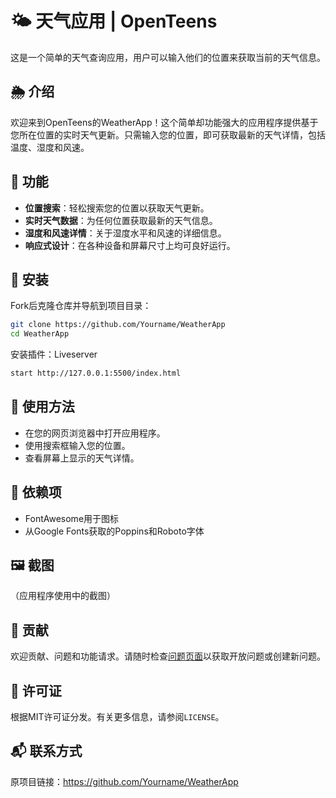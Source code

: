 # 🌤️ 天气应用 | OpenTeens

这是一个简单的天气查询应用，用户可以输入他们的位置来获取当前的天气信息。

## 🌦️ 介绍

欢迎来到OpenTeens的WeatherApp！这个简单却功能强大的应用程序提供基于您所在位置的实时天气更新。只需输入您的位置，即可获取最新的天气详情，包括温度、湿度和风速。

## 🌟 功能

- **位置搜索**：轻松搜索您的位置以获取天气更新。
- **实时天气数据**：为任何位置获取最新的天气信息。
- **湿度和风速详情**：关于湿度水平和风速的详细信息。
- **响应式设计**：在各种设备和屏幕尺寸上均可良好运行。

## 🔧 安装

Fork后克隆仓库并导航到项目目录：

```bash
git clone https://github.com/Yourname/WeatherApp
cd WeatherApp
```

安装插件：Liveserver

```bash
start http://127.0.0.1:5500/index.html
```

## 📖 使用方法

- 在您的网页浏览器中打开应用程序。
- 使用搜索框输入您的位置。
- 查看屏幕上显示的天气详情。

## 📌 依赖项

- FontAwesome用于图标
- 从Google Fonts获取的Poppins和Roboto字体

## 🖼️ 截图

（应用程序使用中的截图）

## 🤗 贡献

欢迎贡献、问题和功能请求。请随时检查[问题页面](链接到问题)以获取开放问题或创建新问题。

## 📄 许可证

根据MIT许可证分发。有关更多信息，请参阅`LICENSE`。

## 📬 联系方式

原项目链接：https://github.com/Yourname/WeatherApp